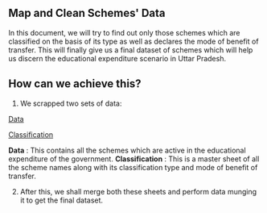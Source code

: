 ## Map and Clean Schemes' Data

In this document, we will try to find out only those schemes which are classified on the basis of its type as well as declares the mode of benefit of transfer. 
This will finally give us a final dataset of schemes which will help us discern the educational expenditure scenario in Uttar Pradesh.

## How can we achieve this?

1) We scrapped two sets of data: 

[Data](https://docs.google.com/spreadsheets/d/1NxPfBjU9QD2y8f-EEAX9TMgOuK1T3err/edit?usp=sharing&ouid=115911029203465889168&rtpof=true&sd=true)
                                 
[Classification](https://docs.google.com/spreadsheets/d/1lB9C6dZIJZErvjn4wwSXCK_qtyAOP9JY/edit?usp=sharing&ouid=107918389837609878151&rtpof=true&sd=true)

**Data** : This contains all the schemes which are active in the educational expenditure of the government.
**Classification** : This is a master sheet of all the scheme names along with its classification type and mode of benefit of transfer.

2) After this, we shall merge both these sheets and perform data munging it to get the final dataset.





